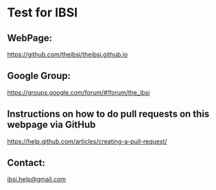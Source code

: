 # Test for IBSI

## WebPage: 
https://github.com/theibsi/theibsi.github.io

## Google Group: 
https://groups.google.com/forum/#!forum/the_ibsi

## Instructions on how to do pull requests on this webpage via GitHub
https://help.github.com/articles/creating-a-pull-request/

## Contact: 
ibsi.help@gmail.com
